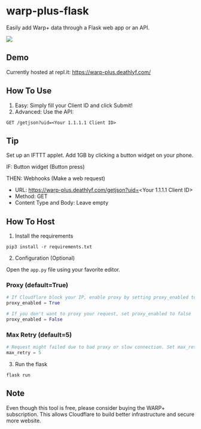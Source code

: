 # warp-plus-flask
Easily add Warp+ data through a Flask web app or an API. 

![](https://raw.githubusercontent.com/deathlyface/warp-plus-flask/master/images/screenshot.png)

## Demo
Currently hosted at repl.it: https://warp-plus.deathlyf.com/

## How To Use
1) Easy: Simply fill your Client ID and click Submit!
2) Advanced: Use the API: 
```http
GET /getjson?uid=<Your 1.1.1.1 Client ID>
```

## Tip
Set up an IFTTT applet. Add 1GB by clicking a button widget on your phone.

IF: Button widget (Button press)

THEN: Webhooks (Make a web request)
- URL: https://warp-plus.deathlyf.com/getjson?uid=<Your 1.1.1.1 Client ID>
- Method: GET
- Content Type and Body: Leave empty

## How To Host
1. Install the requirements

```
pip3 install -r requirements.txt
```

2. Configuration (Optional)

Open the `app.py` file using your favorite editor.

### Proxy (default=True)
```python
# If Cloudflare block your IP, enable proxy by setting proxy_enabled to true
proxy_enabled = True

# If you don't want to proxy your request, set proxy_enabled to false
proxy_enabled = False
```

### Max Retry (default=5)
```python
# Request might failed due to bad proxy or slow connection. Set max_retry to retry the request if it fails.
max_retry = 5
```

3. Run the flask
```
flask run
```

## Note
Even though this tool is free, please consider buying the WARP+ subscription. This allows Cloudflare to build better infrastructure and secure more website.

